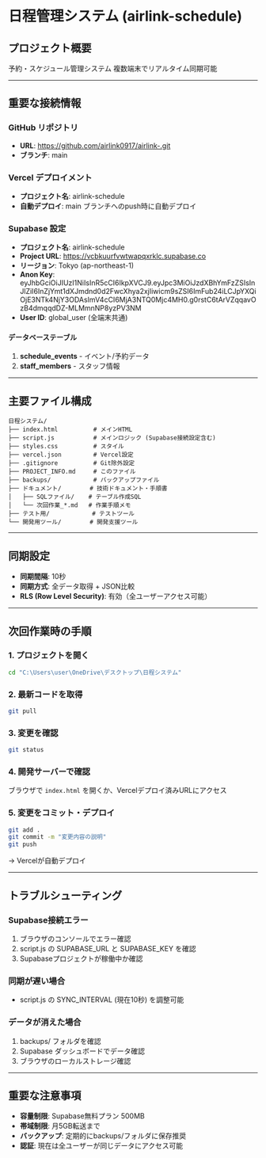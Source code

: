 # 日程管理システム (airlink-schedule)

## プロジェクト概要
予約・スケジュール管理システム
複数端末でリアルタイム同期可能

---

## 重要な接続情報

### GitHub リポジトリ
- **URL**: https://github.com/airlink0917/airlink-.git
- **ブランチ**: main

### Vercel デプロイメント
- **プロジェクト名**: airlink-schedule
- **自動デプロイ**: main ブランチへのpush時に自動デプロイ

### Supabase 設定
- **プロジェクト名**: airlink-schedule
- **Project URL**: https://vcbkuurfvwtwapqxrklc.supabase.co
- **リージョン**: Tokyo (ap-northeast-1)
- **Anon Key**: eyJhbGciOiJIUzI1NiIsInR5cCI6IkpXVCJ9.eyJpc3MiOiJzdXBhYmFzZSIsInJlZiI6InZjYmt1dXJmdnd0d2FwcXhya2xjIiwicm9sZSI6ImFub24iLCJpYXQiOjE3NTk4NjY3ODAsImV4cCI6MjA3NTQ0Mjc4MH0.g0rstC6tArVZqqavOzB4dmqqdDZ-MLMmnNP8yzPV3NM
- **User ID**: global_user (全端末共通)

#### データベーステーブル
1. **schedule_events** - イベント/予約データ
2. **staff_members** - スタッフ情報

---

## 主要ファイル構成

```
日程システム/
├── index.html          # メインHTML
├── script.js           # メインロジック (Supabase接続設定含む)
├── styles.css          # スタイル
├── vercel.json         # Vercel設定
├── .gitignore          # Git除外設定
├── PROJECT_INFO.md     # このファイル
├── backups/            # バックアップファイル
├── ドキュメント/        # 技術ドキュメント・手順書
│   ├── SQLファイル/    # テーブル作成SQL
│   └── 次回作業_*.md   # 作業手順メモ
├── テスト用/            # テストツール
└── 開発用ツール/        # 開発支援ツール
```

---

## 同期設定
- **同期間隔**: 10秒
- **同期方式**: 全データ取得 + JSON比較
- **RLS (Row Level Security)**: 有効（全ユーザーアクセス可能）

---

## 次回作業時の手順

### 1. プロジェクトを開く
```bash
cd "C:\Users\user\OneDrive\デスクトップ\日程システム"
```

### 2. 最新コードを取得
```bash
git pull
```

### 3. 変更を確認
```bash
git status
```

### 4. 開発サーバーで確認
ブラウザで `index.html` を開くか、Vercelデプロイ済みURLにアクセス

### 5. 変更をコミット・デプロイ
```bash
git add .
git commit -m "変更内容の説明"
git push
```
→ Vercelが自動デプロイ

---

## トラブルシューティング

### Supabase接続エラー
1. ブラウザのコンソールでエラー確認
2. script.js の SUPABASE_URL と SUPABASE_KEY を確認
3. Supabaseプロジェクトが稼働中か確認

### 同期が遅い場合
- script.js の SYNC_INTERVAL (現在10秒) を調整可能

### データが消えた場合
1. backups/ フォルダを確認
2. Supabase ダッシュボードでデータ確認
3. ブラウザのローカルストレージ確認

---

## 重要な注意事項
- **容量制限**: Supabase無料プラン 500MB
- **帯域制限**: 月5GB転送まで
- **バックアップ**: 定期的にbackups/フォルダに保存推奨
- **認証**: 現在は全ユーザーが同じデータにアクセス可能
